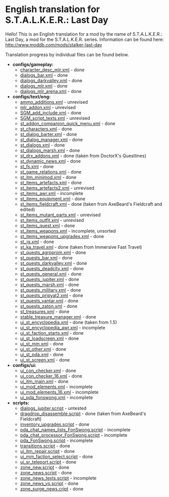 # English translation for S.T.A.L.K.E.R.: Last Day
Hello! This is an English translation for a mod by the name of S.T.A.L.K.E.R.: Last Day, a mod for the S.T.A.L.K.E.R. series. Information can be found here: http://www.moddb.com/mods/stalker-last-day

Translation progress by individual files can be found below.

- **configs/gameplay:**
	- [character_desc_mlr.xml](gamedata/configs/gameplay/character_desc_mlr.xml)												- done
	- [dialogs_bar.xml](gamedata/configs/gameplay/dialogs_bar.xml)																			- done
	- [dialogs_darkvalley.xml](gamedata/configs/gameplay/dialogs_darkvalley.xml)												- done
	- [dialogs_mlr.xml](gamedata/configs/gameplay/dialogs_mlr.xml)																			- done
	- [dialogs_mlr_arena.xml](gamedata/configs/gameplay/dialogs_mlr_arena.xml)													- done
- **configs/text/eng:**
	- [ammo_additions.xml](gamedata/configs/text/eng/ammo_additions.xml)																- unrevised
	- [mlr_addon.xml](gamedata/configs/text/eng/mlr_addon.xml)																					- unrevised
	- [SGM_add_include.xml](gamedata/configs/text/eng/SGM_add_include.xml)															- done
	- [SGM_script_texts.xml](gamedata/configs/text/eng/SGM_script_texts.xml)														- unrevised
	- [st_addon_companion_quick_menu.xml](gamedata/configs/text/eng/st_addon_companion_quick_menu.xml)	- done
	- [st_characters.xml](gamedata/configs/text/eng/st_characters.xml)                                  - done
	- [st_dialog_barter.xml](gamedata/configs/text/eng/st_dialog_barter.xml)														- done
	- [st_dialog_manager.xml](gamedata/configs/text/eng/st_dialog_manager.xml)													- done
	- [st_dialogs.xml](gamedata/configs/text/eng/st_dialogs.xml)																				- done
	- [st_dialogs_marsh.xml](gamedata/configs/text/eng/st_dialogs_marsh.xml)														- done
	- [st_drx_addons.xml](gamedata/configs/text/eng/st_drx_addons.xml)																	- done		(taken from DoctorX's Questlines)
	- [st_dynamic_news.xml](gamedata/configs/text/eng/st_dynamic_news.xml)															- done
	- [st_fs.xml](gamedata/configs/text/eng/st_fs.xml)																									- done
	- [st_game_relations.xml](gamedata/configs/text/eng/st_game_relations.xml)													- done
	- [st_itm_minimod.xml](gamedata/configs/text/eng/st_itm_minimod.xml)																- done
	- [st_items_artefacts.xml](gamedata/configs/text/eng/st_items_artefacts.xml)												- done
	- [st_items_artefacts2.xml](gamedata/configs/text/eng/st_items_artefacts2.xml)											- unrevised
	- [st_items_awr.xml](gamedata/configs/text/eng/st_items_awr.xml)																		- incomplete
	- [st_items_equipment.xml](gamedata/configs/text/eng/st_items_equipment.xml)												- done
	- [st_items_fieldcraft.xml](gamedata/configs/text/eng/st_items_fieldcraft.xml)											- done		(taken from AxeBeard's Fieldcraft and edited)
	- [st_items_mutant_parts.xml](gamedata/configs/text/eng/st_items_mutant_parts.xml)									- unrevised
	- [st_items_outfit.xml](gamedata/configs/text/eng/st_items_outfit.xml)															- unrevised
	- [st_items_quest.xml](gamedata/configs/text/eng/st_items_quest.xml)																- done
	- [st_items_weapons.xml](gamedata/configs/text/eng/st_items_weapons.xml)														- incomplete, unsorted
	- [st_items_weapons_upgrades.xml](gamedata/configs/text/eng/st_items_weapons_upgrades.xml)					- done
	- [st_jg.xml](gamedata/configs/text/eng/st_jg.xml)																									- done
	- [st_ka_travel.xml](gamedata/configs/text/eng/st_ka_travel.xml)																		- done		(taken from Immersive Fast Travel)
	- [st_quests_agroprom.xml](gamedata/configs/text/eng/st_quests_agroprom.xml)												- done
	- [st_quests_bar.xml](gamedata/configs/text/eng/st_quests_bar.xml)																	- done
	- [st_quests_darkvalley.xml](gamedata/configs/text/eng/st_quests_darkvalley.xml)										- done
	- [st_quests_deadcity.xml](gamedata/configs/text/eng/st_quests_deadcity.xml)												- done
	- [st_quests_general.xml](gamedata/configs/text/eng/st_quests_general.xml)													- done
	- [st_quests_jupiter.xml](gamedata/configs/text/eng/st_quests_jupiter.xml)													- done
	- [st_quests_marsh.xml](gamedata/configs/text/eng/st_quests_marsh.xml)															- done
	- [st_quests_military.xml](gamedata/configs/text/eng/st_quests_military.xml)												- done
	- [st_quests_pripyat2.xml](gamedata/configs/text/eng/st_quests_pripyat2.xml)												- done
	- [st_quests_yantar.xml](gamedata/configs/text/eng/st_quests_yantar.xml)														- done
	- [st_quests_zaton.xml](gamedata/configs/text/eng/st_quests_zaton.xml)															- done
	- [st_treasures.xml](gamedata/configs/text/eng/st_treasures.xml)																		- done
	- [stable_treasure_manager.xml](gamedata/configs/text/eng/stable_treasure_manager.xml)							- done
	- [ui_st_encyclopedia.xml](gamedata/configs/text/eng/ui_st_encyclopedia.xml)												- done   (taken from 1.5)
	- [ui_st_encyclopedia_awr.xml](gamedata/configs/text/eng/ui_st_encyclopedia_awr.xml)								- incomplete
	- [ui_st_faction_starts.xml](gamedata/configs/text/eng/ui_st_faction_starts.xml)										- done
	- [ui_st_loadscreen.xml](gamedata/configs/text/eng/ui_st_loadscreen.xml)														- done
	- [ui_st_mm.xml](gamedata/configs/text/eng/ui_st_mm.xml)																						- done
	- [ui_st_other.xml](gamedata/configs/text/eng/ui_st_other.xml)																			- done
	- [ui_st_pda.xml](gamedata/configs/text/eng/ui_st_pda.xml)																					- done
	- [ui_st_screen.xml](gamedata/configs/text/eng/ui_st_screen.xml)																		- done
- **configs/ui:**
	- [ui_con_checker.xml](gamedata/configs/ui/ui_con_checker.xml)																			- done
	- [ui_con_checker_16.xml](gamedata/configs/ui/ui_con_checker_16.xml)																- done
	- [ui_itm_main.xml](gamedata/configs/ui/ui_itm_main.xml)																						- done
	- [ui_mod_elements.xml](gamedata/configs/ui/ui_mod_elements.xml)																		- incomplete
	- [ui_mod_elements_16.xml](gamedata/configs/ui/ui_mod_elements_16.xml)                 	  				  - incomplete
	- [ui_pda_fonswong.xml](gamedata/configs/ui/ui_pda_fonswong.xml)																		- incomplete
- **scripts:**
	- [dialogs_jupiter.script](gamedata/scripts/dialogs_jupiter.script)																	- untested
	- [dragdrop_disassemble.script](gamedata/scripts/dragdrop_disassemble.script)												- done		(taken from AxeBeard's Fieldcraft)
	- [inventory_upgrades.script](gamedata/scripts/inventory_upgrades.script)														- done
	- [pda_chat_names_lists_FonSwong.script](gamedata/scripts/pda_chat_names_lists_FonSwong.script)			- incomplete
	- [pda_chat_processor_FonSwong.script](gamedata/scripts/pda_chat_processor_FonSwong.script)					- incomplete
	- [pda_FonSwong.script](gamedata/scripts/pda_FonSwong.script)																				- incomplete
	- [transitions.script](gamedata/scripts/transitions.script)																					- done
	- [ui_itm_repair.script](gamedata/scripts/ui_itm_repair.script)																			- done
	- [ui_mm_faction_select.script](gamedata/scripts/ui_mm_faction_select.script)												- done
	- [ui_sr_teleport.script](gamedata/scripts/ui_sr_teleport.script)																		- done
	- [zone_new.script](gamedata/scripts/zone_new.script)																								- done
	- [zone_news.script](gamedata/scripts/zone_news.script)																							- done
	- [zone_news_texts.script](gamedata/scripts/zone_news_texts.script)																	- incomplete
	- [zone_news_vs.script](gamedata/scripts/zone_news_vs.script)																				- done
	- [zone_surge_news.cript](gamedata/scripts/zone_surge_news.script)																	- done
